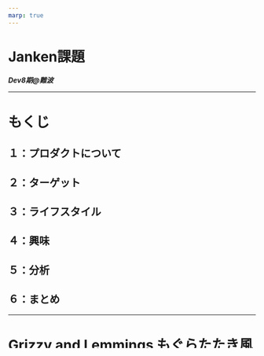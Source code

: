 ```yaml
---
marp: true
---
```


# Janken課題

***Dev8期@難波***

---

# もくじ
## １：プロダクトについて
## ２：ターゲット
## ３：ライフスタイル
## ４：興味
## ５：分析
## ６：まとめ


---
# Grizzy and Lemmings もぐらたたき風ゲーム

## プロダクトについて
- もぐらたたきを元に作成
- フランス発のくまとねずみのコメディアニメのキャラを起用

## 工夫した点、こだわった点
- 子供の現在の興味や将来の夢を元に作成（次ページ以降に記載）
- ボタン、キャラクター画像にこだわって作成

## 苦戦した点、共有したいハマりポイント
- for文の記述
- スコープ変数

---

# ターゲット
- 3歳男の子（息子）

---

# ライフスタイル
## ポストデジタルネイティブ世代
- ２０００年以降生まれのタッチスクリーン族
- ０歳の4分の１がスマホに触れたことがある

## 質問期
- 5歳未満に見られる特性 
- なぜ？どうして？で溢れている


---

# 興味
## 1.小さい、集団、動くもの
- 蟻、ダンゴムシ、メダカ、おたまじゃくし、ミニオン、まっくろくろすけ
- 動くものへの興味は男性＞女性

## 2.動物キャラ＞人間キャラ
- 5歳未満は動物キャラ、５歳以上は人間キャラを好む特性あり

## 3.将来の夢「小学生」「コアラ」「お医者さん」


---

# 分析
## 将来の夢と興味元にコンセプト設定
## 小学生
- 日本における未就学児の生存率96.7%。大きな怪我や病気がなければ実現可能

## コアラ
- 生物的に不可能

## お医者さん
- 3歳の現時点では無限の可能性あり


---

# まとめ
## 医者志すのなら、患者の異変、正常時との違いを見抜く力
- さまざまな研究実績を調べ上げ治療方針を導き出す力が必要
## つまり
- 違いを見つける、調べる習慣をつける必要あり
## なので
- 違いを発見する、調べる習慣作りのきっかけになるゲームで遊ぶ
## だから
- 注意力を高められるモグラたたき風ゲームと図鑑


---

https://broccoli1983.github.io/Janken/

---
